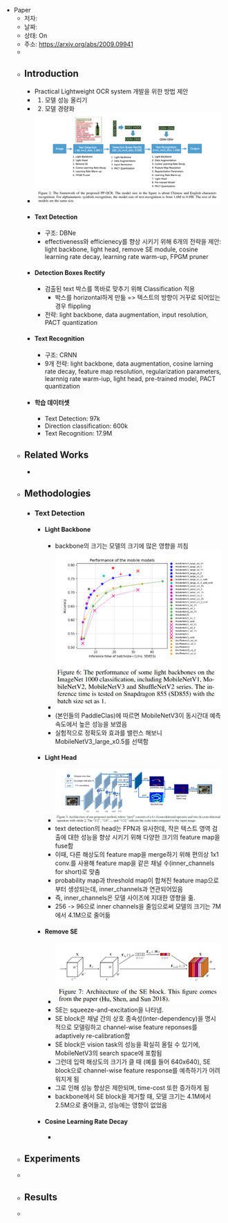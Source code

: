 - Paper
	- 저자:
	- 날짜:
	- 상태: On
	- 주소: https://arxiv.org/abs/2009.09941
	-
	- ## Introduction
		- Practical Lightweight OCR system 개발을 위한 방법 제안
		- 1) 모델 성능 올리기
		- 2) 모델 경량화
		- ![image.png](../assets/image_1669608737194_0.png)
		- #### Text Detection
			- 구조: DBNe
			- effectiveness와 efficienecy를 향상 시키기 위해 6개의 전략을 제안: light backbone, light head, remove SE module, cosine learning rate decay, learning rate warm-up, FPGM pruner
		- #### Detection Boxes Rectify
			- 검출된 text 박스를 똑바로 맞추기 위해 Classification 적용
				- 박스를 horizontal하게 만듦 => 텍스트의 방향이 거꾸로 되어있는 경우 flippling
			- 전략: light backbone, data augmentation, input resolution, PACT quantization
		- #### Text Recognition
			- 구조: CRNN
			- 9개 전략: light backbone, data augmentation, cosine larning rate decay, feature map resolution, regularization parameters, learnnig rate warm-iup, light head, pre-trained model, PACT quantization
		- #### 학습 데이터셋
			- Text Detection: 97k
			- Direction classification: 600k
			- Text Recognition: 17.9M
	- ## Related Works
		-
	- ## Methodologies
		- ### Text Detection
			- #### Light Backbone
				- backbone의 크기는 모델의 크기에 많은 영향을 끼침
				- ![image.png](../assets/image_1669609385583_0.png)
				- (본인들의 PaddleClas)에 따르면 MobileNetV3이 동시간대 예측 속도에서 높은 성능을 보였음
				- 실험적으로 정확도와 효과를 밸런스 해보니 MobileNetV3_large_x0.5를 선택함
			- #### Light Head
				- ![image.png](../assets/image_1669609987118_0.png)
				- text detection의 head는 FPN과 유사한데, 작은 텍스트 영역 검출에 대한 성능을 향상 시키기 위해 다양한 크기의 feature map을 fuse함
				- 이때, 다른 해상도의 feature map을 merge하기 위해 편의상 1x1 conv.를 사용해 feature map을 같은 채널 수(inner_channels for short)로 맞춤
				- probability map과 threshold map이 합쳐진 feature map으로 부터 생성되는데, inner_channels과 연관되어있음
				- 즉, inner_channels은 모델 사이즈에 지대한 영향을 줆.
				- 256 -> 96으로 inner channels을 줄임으로써 모델의 크기는 7M에서 4.1M으로 줄어듦
			- #### Remove SE
				- ![image.png](../assets/image_1669610136962_0.png)
				- SE는 squeeze-and-excitation을 나타냄.
				- SE block은 채널 간의 상호 종속성(inter-dependency)을 명시적으로 모델링하고 channel-wise feature reponses를 adaptively re-calibration함
				- SE block은 vision task의 성능을 확실히 올릴 수 있기에, MobileNetV3의 search space에 포함됨
				- 그런데 입력 해상도의 크기가 클 때 (예를 들어 640x640), SE block으로 channel-wise feature response를 예측하기가 어려워지게 됨
				- 그로 인해 성능 향상은 제한되며, time-cost 또한 증가하게 됨
				- backbone에서 SE block을 제거할 때, 모델 크기는 4.1M에서 2.5M으로 줄어들고, 성능에는 영향이 없었음
			- #### Cosine Learning Rate Decay
				-
	- ## Experiments
	-
	- ## Results
	-